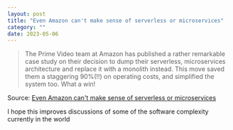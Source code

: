 ```yaml
---
layout: post
title: "Even Amazon can't make sense of serverless or microservices"
category: ""
date: 2023-05-06
---
```


>The Prime Video team at Amazon has published a rather remarkable case study on their decision to dump their serverless, microservices architecture and replace it with a monolith instead. This move saved them a staggering 90%(!!) on operating costs, and simplified the system too. What a win!

Source: [Even Amazon can't make sense of serverless or microservices](https://world.hey.com/dhh/even-amazon-can-t-make-sense-of-serverless-or-microservices-59625580)

I hope this improves discussions of some of the software complexity currently in the world
